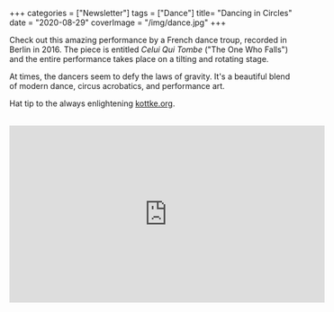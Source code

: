 +++
categories = ["Newsletter"]
tags = ["Dance"]
title= "Dancing in Circles"
date = "2020-08-29"
coverImage = "/img/dance.jpg"
+++

Check out this amazing performance by a French dance troup, recorded in Berlin in 2016. The piece is entitled *Celui Qui Tombe* ("The One Who Falls") and the entire performance takes place on a tilting and rotating stage. 

<!--more-->

At times, the dancers seem to defy the laws of gravity. It's a beautiful blend of modern dance, circus acrobatics, and performance art.

Hat tip to the always enlightening [kottke.org](https://kottke.org).

<br>

<iframe width="560" height="315" src="https://www.youtube.com/embed/n0zqQxz4DHs" frameborder="0" allow="accelerometer; autoplay; encrypted-media; gyroscope; picture-in-picture" allowfullscreen></iframe>
